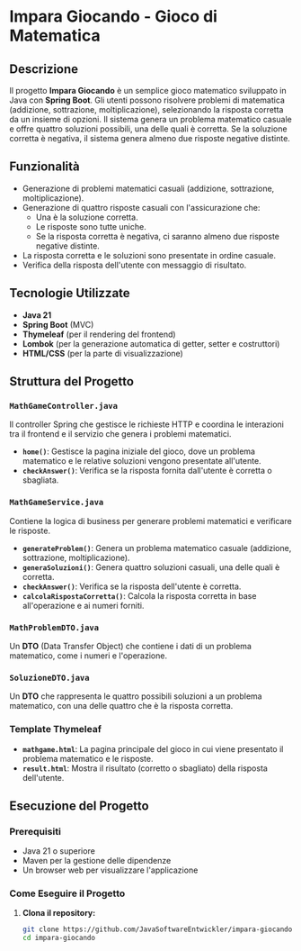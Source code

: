 # Impara Giocando - Gioco di Matematica

## Descrizione

Il progetto **Impara Giocando** è un semplice gioco matematico sviluppato in Java con **Spring Boot**. Gli utenti possono risolvere problemi di matematica (addizione, sottrazione, moltiplicazione), selezionando la risposta corretta da un insieme di opzioni. Il sistema genera un problema matematico casuale e offre quattro soluzioni possibili, una delle quali è corretta. Se la soluzione corretta è negativa, il sistema genera almeno due risposte negative distinte.

## Funzionalità

- Generazione di problemi matematici casuali (addizione, sottrazione, moltiplicazione).
- Generazione di quattro risposte casuali con l'assicurazione che:
    - Una è la soluzione corretta.
    - Le risposte sono tutte uniche.
    - Se la risposta corretta è negativa, ci saranno almeno due risposte negative distinte.
- La risposta corretta e le soluzioni sono presentate in ordine casuale.
- Verifica della risposta dell'utente con messaggio di risultato.

## Tecnologie Utilizzate

- **Java 21**
- **Spring Boot** (MVC)
- **Thymeleaf** (per il rendering del frontend)
- **Lombok** (per la generazione automatica di getter, setter e costruttori)
- **HTML/CSS** (per la parte di visualizzazione)

## Struttura del Progetto

### `MathGameController.java`

Il controller Spring che gestisce le richieste HTTP e coordina le interazioni tra il frontend e il servizio che genera i problemi matematici.

- **`home()`**: Gestisce la pagina iniziale del gioco, dove un problema matematico e le relative soluzioni vengono presentate all'utente.
- **`checkAnswer()`**: Verifica se la risposta fornita dall'utente è corretta o sbagliata.

### `MathGameService.java`

Contiene la logica di business per generare problemi matematici e verificare le risposte.

- **`generateProblem()`**: Genera un problema matematico casuale (addizione, sottrazione, moltiplicazione).
- **`generaSoluzioni()`**: Genera quattro soluzioni casuali, una delle quali è corretta.
- **`checkAnswer()`**: Verifica se la risposta dell'utente è corretta.
- **`calcolaRispostaCorretta()`**: Calcola la risposta corretta in base all'operazione e ai numeri forniti.

### `MathProblemDTO.java`

Un **DTO** (Data Transfer Object) che contiene i dati di un problema matematico, come i numeri e l'operazione.

### `SoluzioneDTO.java`

Un **DTO** che rappresenta le quattro possibili soluzioni a un problema matematico, con una delle quattro che è la risposta corretta.

### Template Thymeleaf

- **`mathgame.html`**: La pagina principale del gioco in cui viene presentato il problema matematico e le risposte.
- **`result.html`**: Mostra il risultato (corretto o sbagliato) della risposta dell'utente.

## Esecuzione del Progetto

### Prerequisiti

- Java 21 o superiore
- Maven per la gestione delle dipendenze
- Un browser web per visualizzare l'applicazione

### Come Eseguire il Progetto

1. **Clona il repository:**

   ```bash
   git clone https://github.com/JavaSoftwareEntwickler/impara-giocando.git
   cd impara-giocando
